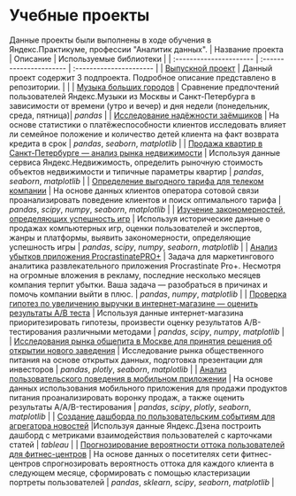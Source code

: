 # Учебные проекты
Данные проекты были выполнены в ходе обучения в Яндекс.Практикуме, профессии "Аналитик данных".
| Название проекта | Описание | Используемые библиотеки | 
| :---------------------- | :---------------------- | :---------------------- |
| [Выпускной проект](final_project) | Данный проект содержит 3 подпроекта. Подробное описание представлено в репозитории. |  |
| [Музыка больших городов](big_cities_music) | Сравнение предпочтений пользователей Яндекс.Музыки из Москвы и Санкт-Петербурга в зависимости от времени (утро и вечер) и дня недели (понедельник, среда, пятница)| *pandas* |
| [Исследование надёжности заёмщиков](credit_scoring) | На основе статистики о платёжеспособности клиентов исследовать влияет ли семейное положение и количество детей клиента на факт возврата кредита в срок | *pandas*, *seaborn*, *matplotlib* |
| [Продажа квартир в Санкт-Петербурге — анализ рынка недвижимости](realty) | Используя данные сервиса Яндекс.Недвижимость, определить рыночную стоимость объектов недвижимости и типичные параметры квартир | *pandas*, *seaborn*, *matplotlib* |
| [Определение выгодного тарифа для телеком компании](tariff_recommendations) | На основе данных клиентов оператора сотовой связи проанализировать поведение клиентов и поиск оптимального тарифа | *pandas*, *scipy*, *numpy*, *seaborn*, *matplotlib* |
| [Изучение закономерностей, определяющих успешность игр](sreamchik) | Используя исторические данные о продажах компьютерных игр, оценки пользователей и экспертов, жанры и платформы, выявить закономерности, определяющие успешность игры  | *pandas*, *scipy*, *numpy*, *seaborn*, *matplotlib* |
| [Анализ убытков приложения ProcrastinatePRO+](procrastinate) | Задача для маркетингового аналитика развлекательного приложения Procrastinate Pro+. Несмотря на огромные вложения в рекламу, последние несколько месяцев компания терпит убытки. Ваша задача — разобраться в причинах и помочь компании выйти в плюс. | *pandas*, *numpy*, *matplotlib* |
| [Проверка гипотез по увеличению выручки в интернет-магазине — оценить результаты A/B теста](ab_test) | Используя данные интернет-магазина приоритезировать гипотезы, произвести оценку результатов A/B-тестирования различными методами | *pandas*, *scipy*, *numpy*, *matplotlib* |
| [Исследования рынка общепита в Москве для принятия решения об открытии нового заведения](rest_moscow) | Исследование рынка общественного питания на основе открытых данных, подготовка презентации для инвесторов | *pandas*, *plotly*, *seaborn*, *matplotlib* |
| [Анализ пользовательского поведения в мобильном приложении](mobile_app) | На основе данных использования мобильного приложения для продажи продуктов питания проанализировать воронку продаж, а также оценить результаты A/A/B-тестирования  | *pandas*, *scipy*, *plotly*, *seaborn*, *matplotlib* |
| [Создание дашборда по пользовательским событиям для агрегатора новостей](dashboard) |Используя данные Яндекс.Дзена построить дашборд с метриками взаимодействия пользователей с карточками статей | *tableau* |
| [Прогнозирование вероятности оттока пользователей для фитнес-центров](kulturist_churn) | На основе данных о посетителях сети фитнес-центров спрогнозировать вероятность оттока для каждого клиента в следующем месяце, сформировать с помощью кластеризации портреты пользователей | *pandas*, *sklearn*, *scipy*, *seaborn*, *matplotlib* |
